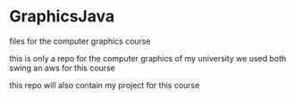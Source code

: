 # GraphicsJava
files for the computer graphics course 


this is only a repo for the computer graphics of my university 
we used both swing an aws for this course 

this repo will also contain my project for this course 
